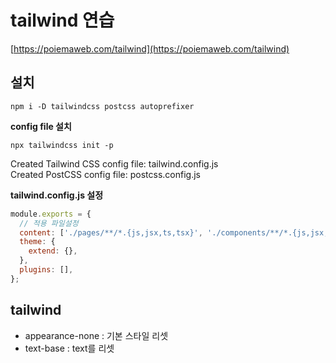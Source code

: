 # tailwind 연습

[https://poiemaweb.com/tailwind](https://poiemaweb.com/tailwind)

## 설치

```
npm i -D tailwindcss postcss autoprefixer
```

**config file 설치**

```
npx tailwindcss init -p
```

Created Tailwind CSS config file: tailwind.config.js  
Created PostCSS config file: postcss.config.js

**tailwind.config.js 설정**

```js
module.exports = {
  // 적용 파일설정
  content: ['./pages/**/*.{js,jsx,ts,tsx}', './components/**/*.{js,jsx,ts,tsx}'],
  theme: {
    extend: {},
  },
  plugins: [],
};
```

## tailwind

- appearance-none : 기본 스타일 리셋
- text-base : text를 리셋
